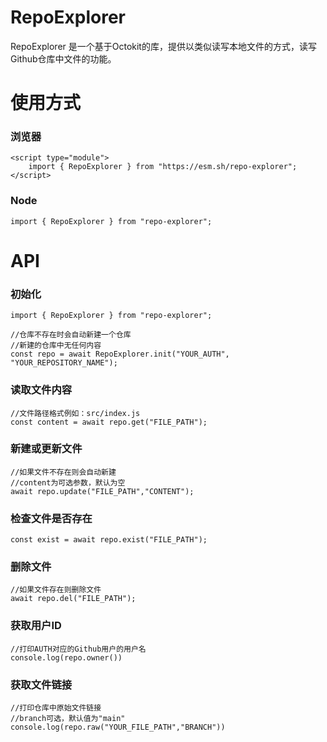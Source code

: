 # RepoExplorer

RepoExplorer 是一个基于Octokit的库，提供以类似读写本地文件的方式，读写Github仓库中文件的功能。


# 使用方式

### 浏览器

```
<script type="module">
    import { RepoExplorer } from "https://esm.sh/repo-explorer";
</script>
```

### Node

```
import { RepoExplorer } from "repo-explorer";
```

# API

### 初始化

```
import { RepoExplorer } from "repo-explorer";

//仓库不存在时会自动新建一个仓库
//新建的仓库中无任何内容
const repo = await RepoExplorer.init("YOUR_AUTH", "YOUR_REPOSITORY_NAME");
```

### 读取文件内容

```
//文件路径格式例如：src/index.js
const content = await repo.get("FILE_PATH");
```

### 新建或更新文件

```
//如果文件不存在则会自动新建
//content为可选参数，默认为空
await repo.update("FILE_PATH","CONTENT");
```

### 检查文件是否存在

```
const exist = await repo.exist("FILE_PATH");
```

### 删除文件

```
//如果文件存在则删除文件
await repo.del("FILE_PATH");
```

### 获取用户ID

```
//打印AUTH对应的Github用户的用户名
console.log(repo.owner())
```

### 获取文件链接

```
//打印仓库中原始文件链接
//branch可选，默认值为"main"
console.log(repo.raw("YOUR_FILE_PATH","BRANCH"))
```
